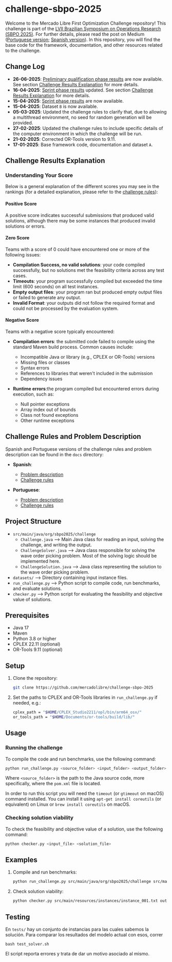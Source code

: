 # challenge-sbpo-2025

Welcome to the Mercado Libre First Optimization Challenge repository! This challenge is part of the [LVII Brazilian Symposium on Operations Research (SBPO 2025)](https://sbpo2025.galoa.com.br/sbpo-2025/page/5407-home). For further details, please read the post on Medium ([Portuguese version](https://medium.com/mercadolibre-tech/desafio-mercado-livre-de-otimiza%C3%A7%C3%A3o-3a4009607ee3); [Spanish version](https://medium.com/mercadolibre-tech/primer-desaf%C3%ADo-mercado-libre-de-optimizaci%C3%B3n-e8dad236054c)).
In this repository, you will find the base code for the framework, documentation, and other resources related to the challenge.

## Change Log

- **26-06-2025**: [Preliminary qualification phase results](results/qualification_phase.pdf) are now available. See section [Challenge Results Explanation](#challenge-results-explanation) for more details.
- **16-04-2025**: [Sprint phase results](results/sprint_phase.pdf) updated. See section [Challenge Results Explanation](#challenge-results-explanation) for more details.
- **15-04-2025**: [Sprint phase results](results/sprint_phase.pdf) are now available.
- **15-04-2025**: Dataset `B` is now available.
- **05-03-2025**: Updated the challenge rules to clarify that, due to allowing a multithread environment, no seed for random generation will be provided.
- **27-02-2025**: Updated the challenge rules to include specific details of the computer environment in which the challenge will be run.
- **21-02-2025**: Corrected OR-Tools version to 9.11.
- **17-01-2025**: Base framework code, documentation and dataset `A`.

## Challenge Results Explanation

### Understanding Your Score

Below is a general explanation of the different scores you may see in the rankings (for a detailed explanation, please refer to the [challenge rules](docs/es_challenge_rules.pdf)):

#### Positive Score

A positive score indicates successful submissions that produced valid solutions, although there may be some instances that produced invalid solutions or errors.

#### Zero Score

Teams with a score of 0 could have encountered one or more of the following issues:

- **Compilation Success, no valid solutions**: your code compiled successfully, but no solutions met the feasibility criteria across any test cases.
- **Timeouts**: your program successfully compiled but exceeded the time limit (600 seconds) on all test instances.
- **Empty output files**: your program ran but produced empty output files or failed to generate any output.
- **Invalid Format**: your outputs did not follow the required format and could not be processed by the evaluation system.

#### Negative Score

Teams with a negative score typically encountered:

- **Compilation errors**: the submitted code failed to compile using the standard Maven build process. Common causes include:
    - Incompatible Java or library (e.g., CPLEX or OR-Tools) versions
    - Missing files or classes
    - Syntax errors
    - References to libraries that weren't included in the submission
    - Dependency issues

- **Runtime errors**:the program compiled but encountered errors during execution, such as:
    - Null pointer exceptions
    - Array index out of bounds
    - Class not found exceptions
    - Other runtime exceptions

## Challenge Rules and Problem Description

Spanish and Portuguese versions of the challenge rules and problem description can be found in the `docs` directory:

- **Spanish**:
  - [Problem description](docs/es_problem_description.pdf)
  - [Challenge rules](docs/es_challenge_rules.pdf)


- **Portuguese**:
  - [Problem description](docs/pt_problem_description.pdf)
  - [Challenge rules](docs/pt_challenge_rules.pdf)

## Project Structure

- `src/main/java/org/sbpo2025/challenge`
  - `Challenge.java` ⟶ Main Java class for reading an input, solving the challenge, and writing the output.
  - `ChallengeSolver.java` ⟶ Java class responsible for solving the wave order picking problem. Most of the solving logic should be implemented here.
  - `ChallengeSolution.java` ⟶ Java class representing the solution to the wave order picking problem.
- `datasets/` ⟶ Directory containing input instance files.
- `run_challenge.py` ⟶ Python script to compile code, run benchmarks, and evaluate solutions.
- `checker.py` ⟶ Python script for evaluating the feasibility and objective value of solutions.

## Prerequisites

- Java 17
- Maven
- Python 3.8 or higher
- CPLEX 22.11 (optional)
- OR-Tools 9.11 (optional)

## Setup

1. Clone the repository:
    ```sh
    git clone https://github.com/mercadolibre/challenge-sbpo-2025
    ```
2. Set the paths to CPLEX and OR-Tools libraries in `run_challenge.py` if needed, e.g.:
    ```sh
    cplex_path = "$HOME/CPLEX_Studio2211/opl/bin/arm64_osx/"
    or_tools_path = "$HOME/Documents/or-tools/build/lib/"
    ```

## Usage

### Running the challenge

To compile the code and run benchmarks, use the following command:
```sh
python run_challenge.py <source_folder> <input_folder> <output_folder>
```
Where `<source_folder>` is the path to the Java source code, more specifically, where the `pom.xml` file is located.

In order to run this script you will need the `timeout` (or `gtimeout` on macOS) command installed. You can install it using `apt-get install coreutils` (or equivalent) on Linux or `brew install coreutils` on macOS.

### Checking solution viability

To check the feasibility and objective value of a solution, use the following command:
```sh
python checker.py <input_file> <solution_file>
```

## Examples

1. Compile and run benchmarks:
    ```sh
    python run_challenge.py src/main/java/org/sbpo2025/challenge src/main/resources/instances output
    ```
   
2. Check solution viability:
    ```sh
    python checker.py src/main/resources/instances/instance_001.txt output/instance_001.txt
    ```

## Testing

En ```tests/``` hay un conjunto de instancias para las cuales sabemos la solución. Para comparar los resultados del modelo actual con esos, correr

    bash test_solver.sh

El script reporta errores y trata de dar un motivo asociado al mismo.
